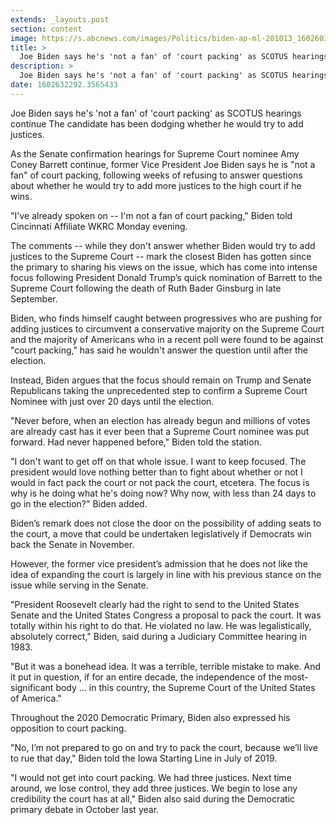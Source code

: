 ```yaml
--- 
extends: _layouts.post 
section: content 
image: https://s.abcnews.com/images/Politics/biden-ap-ml-201013_1602603114866_hpMain_16x9_992.jpg 
title: > 
  Joe Biden says he's 'not a fan' of 'court packing' as SCOTUS hearings continue 
description: > 
  Joe Biden says he's 'not a fan' of 'court packing' as SCOTUS hearings continue The candidate has been dodging whether he would try to add justices."I've already spoken on -- I'm not a fan of court packing," Biden told Cincinnati Affiliate WKRC Monday evening."Never before, when an election has already begun and millions of votes are already cast has it ever been that a Supreme Court nominee was put forward.Throughout the 2020 Democratic Primary, Biden also expressed his opposition to court packing."I would not get into court packing. 
date: 1602632292.3565433 
--- 
```

Joe Biden says he's 'not a fan' of 'court packing' as SCOTUS hearings continue The candidate has been dodging whether he would try to add justices.

As the Senate confirmation hearings for Supreme Court nominee Amy Coney Barrett continue, former Vice President Joe Biden says he is "not a fan" of court packing, following weeks of refusing to answer questions about whether he would try to add more justices to the high court if he wins.

"I've already spoken on -- I'm not a fan of court packing," Biden told Cincinnati Affiliate WKRC Monday evening.

The comments -- while they don't answer whether Biden would try to add justices to the Supreme Court -- mark the closest Biden has gotten since the primary to sharing his views on the issue, which has come into intense focus following President Donald Trump’s quick nomination of Barrett to the Supreme Court following the death of Ruth Bader Ginsburg in late September.

Biden, who finds himself caught between progressives who are pushing for adding justices to circumvent a conservative majority on the Supreme Court and the majority of Americans who in a recent poll were found to be against "court packing," has said he wouldn't answer the question until after the election.

Instead, Biden argues that the focus should remain on Trump and Senate Republicans taking the unprecedented step to confirm a Supreme Court Nominee with just over 20 days until the election.

"Never before, when an election has already begun and millions of votes are already cast has it ever been that a Supreme Court nominee was put forward. Had never happened before," Biden told the station.

"I don't want to get off on that whole issue. I want to keep focused. The president would love nothing better than to fight about whether or not I would in fact pack the court or not pack the court, etcetera. The focus is why is he doing what he's doing now? Why now, with less than 24 days to go in the election?" Biden added.

Biden’s remark does not close the door on the possibility of adding seats to the court, a move that could be undertaken legislatively if Democrats win back the Senate in November.

However, the former vice president’s admission that he does not like the idea of expanding the court is largely in line with his previous stance on the issue while serving in the Senate.

"President Roosevelt clearly had the right to send to the United States Senate and the United States Congress a proposal to pack the court. It was totally within his right to do that. He violated no law. He was legalistically, absolutely correct," Biden, said during a Judiciary Committee hearing in 1983.

"But it was a bonehead idea. It was a terrible, terrible mistake to make. And it put in question, if for an entire decade, the independence of the most-significant body … in this country, the Supreme Court of the United States of America."

Throughout the 2020 Democratic Primary, Biden also expressed his opposition to court packing.

"No, I’m not prepared to go on and try to pack the court, because we’ll live to rue that day," Biden told the Iowa Starting Line in July of 2019.

"I would not get into court packing. We had three justices. Next time around, we lose control, they add three justices. We begin to lose any credibility the court has at all," Biden also said during the Democratic primary debate in October last year.